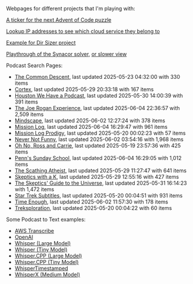 Webpages for different projects that I'm playing with:

[A ticker for the next Advent of Code puzzle](https://seligman.github.io/aoc_ticker.html)

[Lookup IP addresses to see which cloud service they belong to](https://seligman.github.io/cloud-ips/index.html)

[Example for Dir Sizer project](https://seligman.github.io/dir_sizer/cost_example.html)

[Playthrough of the Synacor solver](https://seligman.github.io/synacor/run_script_speed.html), [or slower view](https://seligman.github.io/synacor/run_script.html)

Podcast Search Pages:
<!-- Podcasts Start -->
* [The Common Descent](https://seligman.github.io/podcasts/common_descent/common_descent.html), last updated 2025-05-23 04:32:00 with 330 items
* [Cortex](https://seligman.github.io/podcasts/cortex_pod/cortex_pod.html), last updated 2025-05-29 20:33:18 with 167 items
* [Houston We Have a Podcast](https://seligman.github.io/podcasts/houston_we_have_a_podcast/houston_we_have_a_podcast.html), last updated 2025-05-30 14:00:39 with 391 items
* [The Joe Rogan Experience](https://seligman.github.io/podcasts/jre/jre.html), last updated 2025-06-04 22:36:57 with 2,509 items
* [Mindscape](https://seligman.github.io/podcasts/mindscape/mindscape.html), last updated 2025-06-02 12:27:24 with 378 items
* [Mission Log](https://seligman.github.io/podcasts/mission_log/mission_log.html), last updated 2025-06-04 16:29:47 with 961 items
* [Mission Log Prodigy](https://seligman.github.io/podcasts/ml_prodigy/ml_prodigy.html), last updated 2025-05-20 00:02:23 with 57 items
* [Never Not Funny](https://seligman.github.io/podcasts/nevernotfunny/nevernotfunny.html), last updated 2025-06-02 03:54:16 with 1,968 items
* [Oh No, Ross and Carrie](https://seligman.github.io/podcasts/oh_no/oh_no.html), last updated 2025-05-19 23:57:36 with 425 items
* [Penn's Sunday School](https://seligman.github.io/podcasts/penn_sunday_school/penn_sunday_school.html), last updated 2025-06-04 16:29:05 with 1,012 items
* [The Scathing Atheist](https://seligman.github.io/podcasts/scathing/scathing.html), last updated 2025-05-29 11:27:47 with 641 items
* [Skeptics with a K](https://seligman.github.io/podcasts/swak/swak.html), last updated 2025-05-29 12:55:16 with 427 items
* [The Skeptics' Guide to the Universe](https://seligman.github.io/podcasts/sgu/sgu.html), last updated 2025-05-31 16:14:23 with 1,472 items
* [Star Trek Subtitles](https://seligman.github.io/star_trek_subtitles/star_trek_subtitles.html), last updated 2025-05-20 00:04:51 with 931 items
* [Time Enough](https://seligman.github.io/podcasts/time_enough/time_enough.html), last updated 2025-06-02 11:57:30 with 178 items
* [Treksploration](https://seligman.github.io/podcasts/treksploration/treksploration.html), last updated 2025-05-20 00:04:22 with 60 items
<!-- Podcasts End -->

Some Podcast to Text examples:
* [AWS Transcribe](https://seligman.github.io/podcast_to_text/Example-Results-AWS-Transcribe.html)
* [OpenAI](https://seligman.github.io/podcast_to_text/Example-Results-OpenAI.html)
* [Whisper (Large Model)](https://seligman.github.io/podcast_to_text/Example-Results-Whisper-Large.html)
* [Whisper (Tiny Model)](https://seligman.github.io/podcast_to_text/Example-Results-Whisper-Tiny.html)
* [Whisper.CPP (Large Model)](https://seligman.github.io/podcast_to_text/Example-Results-Whisper_CPP-Large.html)
* [Whisper.CPP (Tiny Model)](https://seligman.github.io/podcast_to_text/Example-Results-Whisper_CPP-Tiny.html)
* [WhisperTimestamped](https://seligman.github.io/podcast_to_text/Example-Results-WhisperTimestamped-Medium.html)
* [WhisperX (Medium Model)](https://seligman.github.io/podcast_to_text/Example-Results-WhisperX-Medium.html)
